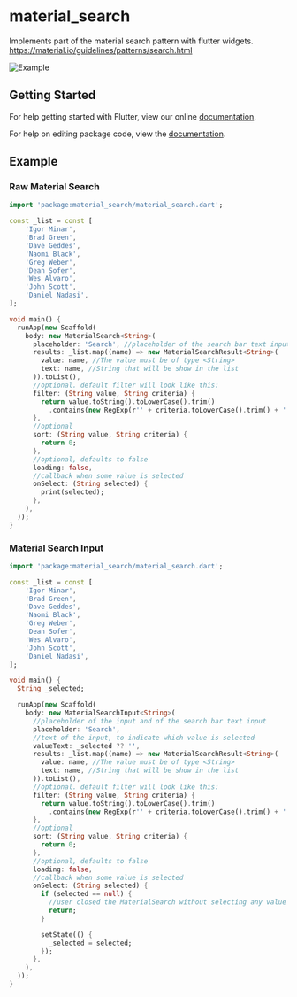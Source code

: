 # material_search

Implements part of the material search pattern with flutter widgets.
https://material.io/guidelines/patterns/search.html

![Example](https://storage.googleapis.com/material-design/publish/material_v_12/assets/0Bzhp5Z4wHba3T1NKb1ltZkdUYzQ/patterns-search-expandable3.png)

## Getting Started

For help getting started with Flutter, view our online [documentation](http://flutter.io/).

For help on editing package code, view the [documentation](https://flutter.io/developing-packages/).

## Example

### Raw Material Search

```dart
import 'package:material_search/material_search.dart';

const _list = const [
    'Igor Minar',
    'Brad Green',
    'Dave Geddes',
    'Naomi Black',
    'Greg Weber',
    'Dean Sofer',
    'Wes Alvaro',
    'John Scott',
    'Daniel Nadasi',
];

void main() {
  runApp(new Scaffold(
    body: new MaterialSearch<String>(
      placeholder: 'Search', //placeholder of the search bar text input
      results: _list.map((name) => new MaterialSearchResult<String>(
        value: name, //The value must be of type <String>
        text: name, //String that will be show in the list
      )).toList(),
      //optional. default filter will look like this:
      filter: (String value, String criteria) {
        return value.toString().toLowerCase().trim()
          .contains(new RegExp(r'' + criteria.toLowerCase().trim() + ''));
      },
      //optional
      sort: (String value, String criteria) {
        return 0;
      },
      //optional, defaults to false
      loading: false,
      //callback when some value is selected
      onSelect: (String selected) {
        print(selected);
      },
    ),
  ));
}
```

### Material Search Input

```dart
import 'package:material_search/material_search.dart';

const _list = const [
    'Igor Minar',
    'Brad Green',
    'Dave Geddes',
    'Naomi Black',
    'Greg Weber',
    'Dean Sofer',
    'Wes Alvaro',
    'John Scott',
    'Daniel Nadasi',
];

void main() {
  String _selected;

  runApp(new Scaffold(
    body: new MaterialSearchInput<String>(
      //placeholder of the input and of the search bar text input
      placeholder: 'Search',
      //text of the input, to indicate which value is selected
      valueText: _selected ?? '',
      results: _list.map((name) => new MaterialSearchResult<String>(
        value: name, //The value must be of type <String>
        text: name, //String that will be show in the list
      )).toList(),
      //optional. default filter will look like this:
      filter: (String value, String criteria) {
        return value.toString().toLowerCase().trim()
          .contains(new RegExp(r'' + criteria.toLowerCase().trim() + ''));
      },
      //optional
      sort: (String value, String criteria) {
        return 0;
      },
      //optional, defaults to false
      loading: false,
      //callback when some value is selected
      onSelect: (String selected) {
        if (selected == null) {
          //user closed the MaterialSearch without selecting any value
          return;
        }

        setState(() {
          _selected = selected;
        });
      },
    ),
  ));
}
```
